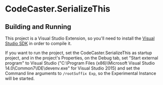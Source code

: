 # CodeCaster.SerializeThis

## Building and Running

This project is a Visual Studio Extension, so you'll need to install the [Visual Studio SDK](https://msdn.microsoft.com/en-us/library/mt683786.aspx) in order to compile it. 

If you want to run the project, set the CodeCaster.SerializeThis as startup project, and in the project's Properties, on the Debug tab, set "Start external program" to Visual Studio ("C:\Program Files (x86)\Microsoft Visual Studio 14.0\Common7\IDE\devenv.exe" for Visual Studio 2015) and set the Command line arguments to `/rootSuffix Exp`, so the Experimental Instance will be started. 
